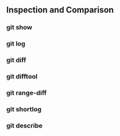 ## Inspection and Comparison

### git show

### git log

### git diff

### git difftool

### git range-diff

### git shortlog

### git describe
